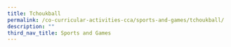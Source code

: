 ```yaml
---
title: Tchoukball
permalink: /co-curricular-activities-cca/sports-and-games/tchoukball/
description: ""
third_nav_title: Sports and Games
---
```


